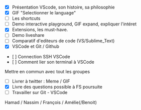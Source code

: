 - [x] Présentation VScode, son histoire, sa philosophie
- [x] GIF "Selectionner le language"
- [ ] Les shortcuts
- [ ] Demo interactive playground, GIF expand, expliquer l'intéret
- [x] Extensions, les must-have.
- [ ] Demo liveshare
- [ ] Comparatif d'editeurs de code (VS/Sublime_Text)
- [x] VSCode et Git / Github
-    [ ] Connection SSH VSCode
-    [ ] Comment lier son terminal à VSCode

Mettre en commun avec tout les groupes
- [ ] Livrer à twitter : Meme / GIF
- [x] Livre des questions possible à FS poursuite
- [ ] Travailler sur Git - VSCode

Hamad / Nassim / François / Amélie(/Benoit)